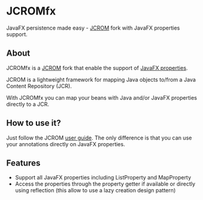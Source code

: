 JCROMfx
=======

JavaFX persistence made easy - [JCROM](https://code.google.com/p/jcrom/) fork with JavaFX properties support.

About
-----

JCROMfx is a [JCROM](https://code.google.com/p/jcrom/) fork that enable the support of [JavaFX properties](http://docs.oracle.com/javafx/2/binding/jfxpub-binding.htm). 

JCROM is a lightweight framework for mapping Java objects to/from a Java Content Repository (JCR).
 
With JCROMfx you can map your beans with Java and/or JavaFX properties directly to a JCR.
 
How to use it?
--------------

Just follow the JCROM [user guide](https://code.google.com/p/jcrom/wiki/UserGuide). The only difference is that you can use your annotations directly on JavaFX properties. 
 
 
Features
--------
 - Support all JavaFX properties including ListProperty and MapProperty
 - Access the properties through the property getter if available or directly using reflection (this allow to use a lazy creation design pattern)
